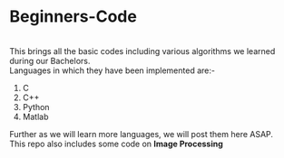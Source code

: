 # Beginners-Code
<br>This brings all the basic codes including various algorithms we learned during our Bachelors.
<br>Languages in which they have been implemented are:-<br>
<ol>
<li>C</li>
<li>C++</li>
<li>Python</li>
<li>Matlab</li>
</ol>
Further as we will learn more languages, we will post them here ASAP.
<br>This repo also includes some code on <b>Image Processing</b>
